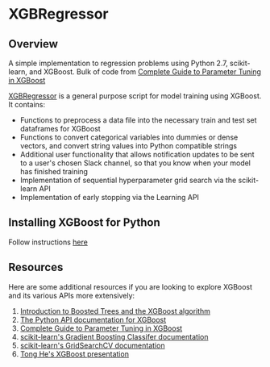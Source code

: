 # XGBRegressor

## Overview
A simple implementation to regression problems using Python 2.7, scikit-learn, and XGBoost. Bulk of code from [Complete Guide to Parameter Tuning in XGBoost](https://www.analyticsvidhya.com/blog/2016/03/complete-guide-parameter-tuning-xgboost-with-codes-python/)

[XGBRegressor](../XGBRegressor/XGBRegressor.ipynb) is a general purpose script for model training using XGBoost. It contains:

* Functions to preprocess a data file into the necessary train and test set dataframes for XGBoost
* Functions to convert categorical variables into dummies or dense vectors, and convert string values into Python compatible strings
* Additional user functionality that allows notification updates to be sent to a user's chosen Slack channel, so that you know when your model has finished training
* Implementation of sequential hyperparameter grid search via the scikit-learn API
* Implementation of early stopping via the Learning API

## Installing XGBoost for Python
Follow instructions [here](https://github.com/dmlc/xgboost/tree/master/python-package)

## Resources
Here are some additional resources if you are looking to explore XGBoost and its various APIs more extensively:

1. [Introduction to Boosted Trees and the XGBoost algorithm](http://xgboost.readthedocs.io/en/latest/model.html)
2. [The Python API documentation for XGBoost](http://xgboost.readthedocs.io/en/latest/python/python_api.html)
3. [Complete Guide to Parameter Tuning in XGBoost](https://www.analyticsvidhya.com/blog/2016/03/complete-guide-parameter-tuning-xgboost-with-codes-python/)
4. [scikit-learn's Gradient Boosting Classifer documentation](http://scikit-learn.org/stable/modules/generated/sklearn.ensemble.GradientBoostingClassifier.html)
5. [scikit-learn's GridSearchCV documentation](http://scikit-learn.org/stable/modules/generated/sklearn.model_selection.GridSearchCV.html)
6. [Tong He's XGBoost presentation](https://www.slideshare.net/ShangxuanZhang/xgboost)

